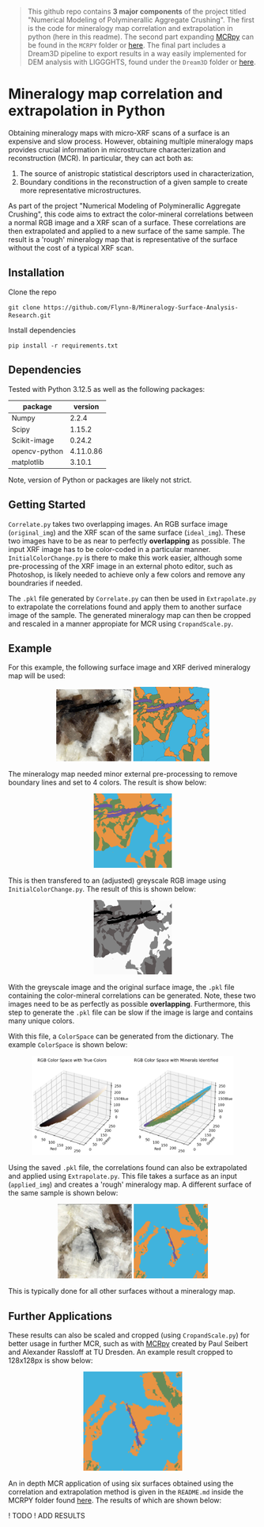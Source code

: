 >This github repo contains **3 major components** of the project titled "Numerical Modeling of Polyminerallic Aggregate Crushing". The first is the code for mineralogy map correlation and extrapolation in python (here in this readme). The second part expanding [MCRpy](https://github.com/NEFM-TUDresden/MCRpy) can be found in  the `MCRPY` folder or [here](MCRPY/README.md). The final part includes a Dream3D pipeline to export results in a way easily implemented for DEM analysis with LIGGGHTS, found under the `Dream3D` folder or [here](Dream3D/README.md).

# Mineralogy map correlation and extrapolation in Python

Obtaining mineralogy maps with micro-XRF scans of a surface is an expensive and slow process. However, obtaining multiple mineralogy maps provides crucial information in microstructure characterization and reconstruction (MCR). In particular, they can act both as:

1. The source of anistropic statistical descriptors used in characterization,
2. Boundary conditions in the reconstruction of a given sample to create more representative microstructures. 

As part of the project "Numerical Modeling of Polyminerallic Aggregate Crushing", this code aims to extract the color-mineral correlations between a normal RGB image and a XRF scan of a surface. These correlations are then extrapolated and applied to a new surface of the same sample. The result is a 'rough' mineralogy map that is representative of the surface without the cost of a typical XRF scan.

## Installation

Clone the repo

```shell
git clone https://github.com/Flynn-B/Mineralogy-Surface-Analysis-Research.git
```

Install dependencies

```shell
pip install -r requirements.txt
```

## Dependencies

Tested with Python 3.12.5 as well as the following packages:

| package         | version |
| ----            | ----    |
| Numpy           | 2.2.4   |
| Scipy           | 1.15.2  |
| Scikit-image    | 0.24.2  |
| opencv-python   |4.11.0.86|
| matplotlib      | 3.10.1  |

Note, version of Python or packages are likely not strict.

## Getting Started

`Correlate.py` takes two overlapping images. An RGB surface image (`original_img`) and the XRF scan of the same surface (`ideal_img`). These two images have to be as near to perfectly **overlapping** as possible. The input XRF image has to be color-coded in a particular manner. `InitialColorChange.py` is there to make this work easier, although some pre-processing of the XRF image in an external photo editor, such as Photoshop, is likely needed to achieve only a few colors and remove any boundraries if needed. 

The `.pkl` file generated by `Correlate.py` can then be used in `Extrapolate.py` to extrapolate the correlations found and apply them to another surface image of the sample. The generated mineralogy map can then be cropped and rescaled in a manner appropiate for MCR using `CropandScale.py`. 

## Example

For this example, the following surface image and XRF derived mineralogy map will be used:

<p align="center">
  <img src="docs\images\SURFACESample2Section.jpg" style="height:145px;"/>
  <img src="docs\images\XRFSample2.png" style="height:150px;"/>
</p>

The mineralogy map needed minor external pre-processing to remove boundary lines and set to 4 colors. The result is show below:

<p align="center">
  <img src="docs\images\XRFSample2BulkyBiotite.jpg" style="height:150px;"/>
</p>

This is then transfered to an (adjusted) greyscale RGB image using `InitialColorChange.py`. The result of this is shown below:


<p align="center">
  <img src="docs\images\XRFSample2SectionBulkyBiotite.jpg" style="height:150px;"/>
</p>

With the greyscale image and the original surface image, the `.pkl` file containing the color-mineral correlations can be generated. Note, these two images need to be as perfectly as possible **overlapping**. Furthermore, this step to generate the `.pkl` file can be slow if the image is large and contains many unique colors. 

With this file, a `ColorSpace` can be generated from the dictionary. The example `ColorSpace` is shown below:

<p align="center">
  <img src="docs\images\ExampleColorSpace.png" style="height:200px;"/>
</p>

Using the saved `.pkl` file, the correlations found can also be extrapolated and applied using `Extrapolate.py`. This file takes a surface as an input (`applied_img`) and creates a 'rough' mineralogy map. A different surface of the same sample is shown below:

<p align="center">
  <img src="docs\images\Granite4.jpg" style="height:150px;"/>
  <img src="docs\images\Granite4XRF.png" style="height:150px;"/>
</p>

This is typically done for all other surfaces without a mineralogy map.

## Further Applications

These results can also be scaled and cropped (using `CropandScale.py`) for better usage in further MCR, such as with [MCRpy](https://github.com/NEFM-TUDresden/MCRpy) created by Paul Seibert and Alexander Rassloff at TU Dresden. An example result cropped to 128x128px is show below:

<p align="center">
  <img src="docs\images\128x128Granite4XRF.png" style="height:200px;"/>
</p>

An in depth MCR application of using six surfaces obtained using the correlation and extrapolation method is given in the `README.md` inside the MCRPY folder found [here](MCRPY/README.md). The results of which are shown below:

! TODO ! ADD RESULTS